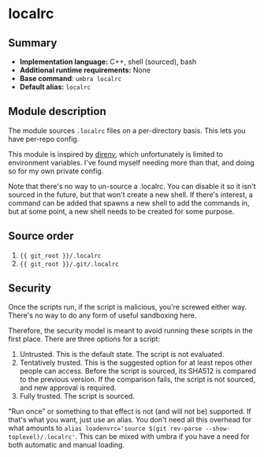 # localrc

## Summary
* **Implementation language:** C++, shell (sourced), bash
* **Additional runtime requirements:** None
* **Base command**: `umbra localrc`
* **Default alias:** `localrc`

## Module description

The module sources `.localrc` files on a per-directory basis. This lets you have per-repo config. 

This module is inspired by [direnv](https://github.com/direnv/direnv), which unfortunately is limited to environment variables. I've found myself needing more than that, and doing so for my own private config.

Note that there's no way to un-source a .localrc. You can disable it so it isn't sourced in the future, but that won't create a new shell. If there's interest, a command can be added that spawns a new shell to add the commands in, but at some point, a new shell needs to be created for some purpose.

## Source order

1. `{{ git_root }}/.localrc`
2. `{{ git_root }}/.git/.localrc` 

## Security

Once the scripts run, if the script is malicious, you're screwed either way. There's no way to do any form of useful sandboxing here.

Therefore, the security model is meant to avoid running these scripts in the first place. There are three options for a script:

1. Untrusted. This is the default state. The script is not evaluated.
2. Tentatively trusted. This is the suggested option for at least repos other people can access. Before the script is sourced, its SHA512 is compared to the previous version. If the comparison fails, the script is not sourced, and new approval is required.
3. Fully trusted. The script is sourced.

"Run once" or something to that effect is not (and will not be) supported. If that's what you want, just use an alias. You don't need all this overhead for what amounts to `alias loadenvrc='source $(git rev-parse --show-toplevel)/.localrc'`. This can be mixed with umbra if you have a need for both automatic and manual loading.
